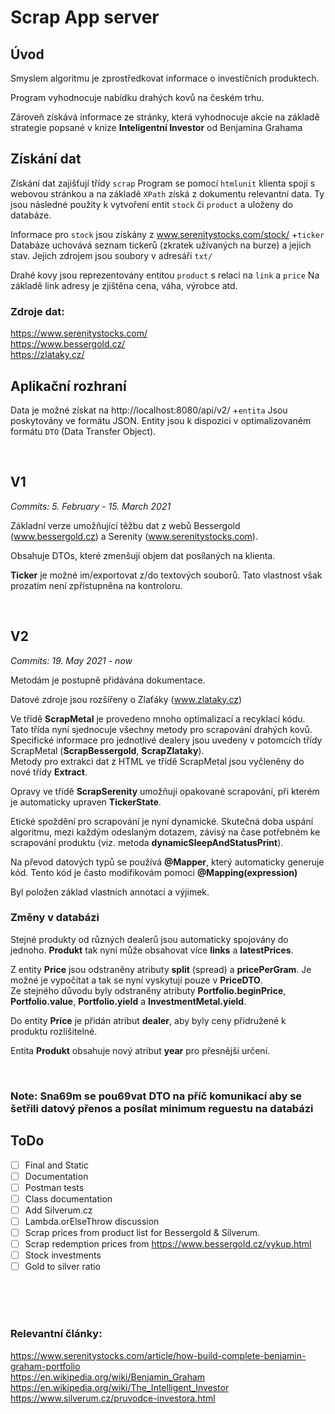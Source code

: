 # Scrap App server

## Úvod
Smyslem algoritmu je zprostředkovat informace o investičních produktech. 

Program vyhodnocuje nabídku drahých kovů na českém trhu. 

Zároveň získává informace ze stránky, která vyhodnocuje akcie na základě strategie popsané v knize <b> Inteligentní Investor</b> od Benjamina Grahama


## Získání dat
Získání dat zajišťují třídy `scrap`
Program se pomocí `htmlunit` klienta spojí s webovou stránkou a na základě `XPath` získá z dokumentu relevantní data. 
Ty jsou následné použity k vytvoření entit `stock` či `product` a uloženy do databáze.

Informace pro `stock` jsou získány z www.serenitystocks.com/stock/ +`ticker`
Databáze uchovává seznam tickerů (zkratek užívaných na burze) a jejich stav. 
Jejich zdrojem jsou soubory v adresáři `txt/`

Drahé kovy jsou reprezentovány entitou `product` s relací na `link` a `price` 
Na základě link adresy je zjištěna cena, váha, výrobce atd.

### Zdroje dat:
https://www.serenitystocks.com/  
https://www.bessergold.cz/  
https://zlataky.cz/



## Aplikační rozhraní

Data je možné získat na http://localhost:8080/api/v2/ +`entita` Jsou poskytovány ve formátu JSON.
Entity jsou k dispozici v optimalizovaném formátu `DTO` (Data Transfer Object).

<br />

## V1
_Commits: 5. February - 15. March 2021_

Základní verze umožňující těžbu dat z webů Bessergold (www.bessergold.cz) a Serenity (www.serenitystocks.com).

Obsahuje DTOs, které zmenšují objem dat posílaných na klienta.

**Ticker** je možné im/exportovat z/do textových souborů. Tato vlastnost však prozatím není zpřístupněna na kontroloru.

<br />

## V2
_Commits: 19. May 2021 - now_

Metodám je postupně přidávána dokumentace.

Datové zdroje jsou rozšířeny o Zlaťáky (www.zlataky.cz)

Ve třídě **ScrapMetal** je provedeno mnoho optimalizací a recyklací kódu. 
Tato třída nyní sjednocuje všechny metody pro scrapování drahých kovů.  
Specifické informace pro jednotlivé dealery jsou uvedeny v potomcích třídy ScrapMetal (**ScrapBessergold**,  **ScrapZlataky**).  
Metody pro extrakci dat z HTML ve třídě ScrapMetal jsou vyčleněny do nové třídy **Extract**.

Opravy ve třídě **ScrapSerenity** umožňují opakované scrapování, při kterém je automaticky upraven **TickerState**.

Etické spoždění pro scrapování je nyní dynamické. 
Skutečná doba uspání algoritmu, mezi každým odeslaným dotazem, závisý na čase potřebném ke scrapování produktu (viz. metoda **dynamicSleepAndStatusPrint**).

Na převod datových typů se používá **@Mapper**, který automaticky generuje kód. Tento kód je často modifikovám pomocí **@Mapping(expression)**

Byl položen základ vlastních annotací a výjimek.

### Změny v databázi
Stejné produkty od různých dealerů jsou automaticky spojovány do jednoho.
**Produkt** tak nyní může obsahovat více **links** a **latestPrices**.

Z entity **Price** jsou odstraněny atributy **split** (spread) a **pricePerGram**. 
Je možné je vypočítat a tak se nyní vyskytují pouze v **PriceDTO**.  
Ze stejného důvodu byly odstraněny atributy **Portfolio.beginPrice**, **Portfolio.value**, **Portfolio.yield** a **InvestmentMetal.yield**.

Do entity **Price** je přidán atribut **dealer**, aby byly ceny přidružené k produktu rozlišitelné.

Entita **Produkt** obsahuje nový atribut **year** pro přesnější určení.


<br />


### Note: Sna69m se pou69vat DTO na příč komunikací aby se šetřili datový přenos a posílat minimum reguestu na databázi


## ToDo
- [ ] Final and Static
- [ ] Documentation
- [ ] Postman tests
- [ ] Class documentation
- [ ] Add Silverum.cz
- [ ] Lambda.orElseThrow discussion
- [ ] Scrap prices from product list for Bessergold & Silverum.
- [ ] Scrap redemption prices from https://www.bessergold.cz/vykup.html
- [ ] Stock investments
- [ ] Gold to silver ratio

<br/>
<br/>
<br/>

### Relevantní články:

https://www.serenitystocks.com/article/how-build-complete-benjamin-graham-portfolio  
https://en.wikipedia.org/wiki/Benjamin_Graham  
https://en.wikipedia.org/wiki/The_Intelligent_Investor  
https://www.silverum.cz/pruvodce-investora.html  
